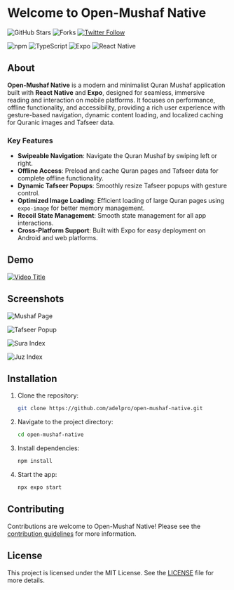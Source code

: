 # Welcome to Open-Mushaf Native

![GitHub Stars](https://img.shields.io/github/stars/adelpro/open-mushaf-native?style=social)
![Forks](https://img.shields.io/github/forks/adelpro/open-mushaf-native?style=social)
[![Twitter Follow](https://img.shields.io/twitter/follow/adelpro?style=social)](https://twitter.com/adelpro)

![npm](https://img.shields.io/badge/npm-v20%2B-blue)
![TypeScript](https://img.shields.io/badge/TypeScript-3178C6?logo=typescript&logoColor=fff)
![Expo](https://img.shields.io/badge/Expo-1B1F23?logo=expo&logoColor=fff&style=flat)
![React Native](https://img.shields.io/badge/React%20Native-20232A?logo=react&logoColor=61DAFB)

## About

**Open-Mushaf Native** is a modern and minimalist Quran Mushaf application built with **React Native** and **Expo**, designed for seamless, immersive reading and interaction on mobile platforms. It focuses on performance, offline functionality, and accessibility, providing a rich user experience with gesture-based navigation, dynamic content loading, and localized caching for Quranic images and Tafseer data.

### Key Features

- **Swipeable Navigation**: Navigate the Quran Mushaf by swiping left or right.
- **Offline Access**: Preload and cache Quran pages and Tafseer data for complete offline functionality.
- **Dynamic Tafseer Popups**: Smoothly resize Tafseer popups with gesture control.
- **Optimized Image Loading**: Efficient loading of large Quran pages using `expo-image` for better memory management.
- **Recoil State Management**: Smooth state management for all app interactions.
- **Cross-Platform Support**: Built with Expo for easy deployment on Android and web platforms.

## Demo

[![Video Title](https://img.youtube.com/vi/eprA89A8U68/0.jpg)](https://www.youtube.com/watch?v=eprA89A8U68)

## Screenshots

![Mushaf Page](/assets/screenshots/mushaf-page.png)

![Tafseer Popup](/assets/screenshots/tafseer-popup.png)

![Sura Index](/assets/screenshots/sura-index.png)

![Juz Index](/assets/screenshots/juz-index.png)

## Installation

1. Clone the repository:

   ```bash
   git clone https://github.com/adelpro/open-mushaf-native.git
   ```

2. Navigate to the project directory:

   ```bash
   cd open-mushaf-native
   ```

3. Install dependencies:

   ```bash
   npm install
   ```

4. Start the app:

   ```bash
   npx expo start
   ```

## Contributing

Contributions are welcome to Open-Mushaf Native! Please see the [contribution guidelines](https://github.com/adelpro/open-mushaf-native/blob/main/CONTRIBUTING.md) for more information.

## License

This project is licensed under the MIT License. See the [LICENSE](https://github.com/adelpro/open-mushaf-native/blob/main/LICENSE) file for more details.
